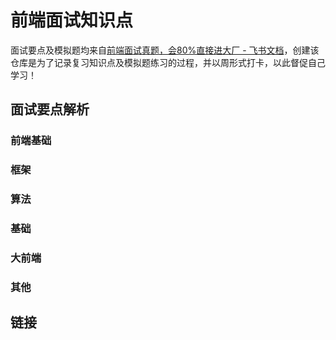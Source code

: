 # 前端面试知识点

面试要点及模拟题均来自[前端面试真题，会80%直接进大厂 - 飞书文档](https://bytedance.feishu.cn/base/app8Ok6k9qafpMkgyRbfgxeEnet)，创建该仓库是为了记录复习知识点及模拟题练习的过程，并以周形式打卡，以此督促自己学习！


## 面试要点解析

### 前端基础

### 框架

### 算法

### 基础

### 大前端

### 其他

## 链接
